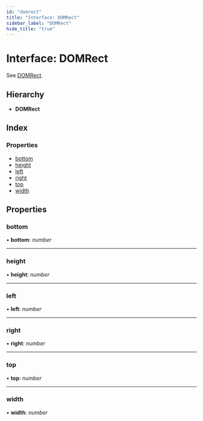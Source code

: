 ```yaml
---
id: "domrect"
title: "Interface: DOMRect"
sidebar_label: "DOMRect"
hide_title: "true"
---
```


# Interface: DOMRect

See [DOMRect](https://developer.mozilla.org/en-US/docs/Web/API/DOMRect).

## Hierarchy

* **DOMRect**

## Index

### Properties

* [bottom](domrect.md#bottom)
* [height](domrect.md#height)
* [left](domrect.md#left)
* [right](domrect.md#right)
* [top](domrect.md#top)
* [width](domrect.md#width)

## Properties

###  bottom

• **bottom**: *number*

___

###  height

• **height**: *number*

___

###  left

• **left**: *number*

___

###  right

• **right**: *number*

___

###  top

• **top**: *number*

___

###  width

• **width**: *number*
